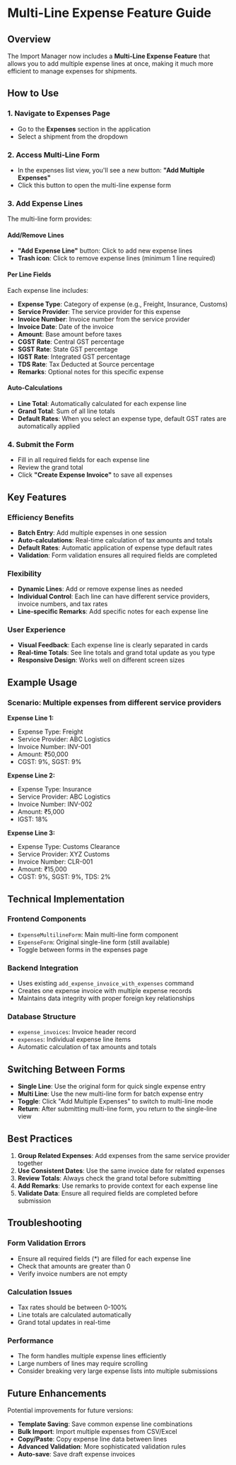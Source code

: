 # Multi-Line Expense Feature Guide

## Overview

The Import Manager now includes a **Multi-Line Expense Feature** that allows you to add multiple expense lines at once, making it much more efficient to manage expenses for shipments.

## How to Use

### 1. Navigate to Expenses Page
- Go to the **Expenses** section in the application
- Select a shipment from the dropdown

### 2. Access Multi-Line Form
- In the expenses list view, you'll see a new button: **"Add Multiple Expenses"**
- Click this button to open the multi-line expense form

### 3. Add Expense Lines
The multi-line form provides:

#### **Add/Remove Lines**
- **"Add Expense Line"** button: Click to add new expense lines
- **Trash icon**: Click to remove expense lines (minimum 1 line required)

#### **Per Line Fields**
Each expense line includes:
- **Expense Type**: Category of expense (e.g., Freight, Insurance, Customs)
- **Service Provider**: The service provider for this expense
- **Invoice Number**: Invoice number from the service provider
- **Invoice Date**: Date of the invoice
- **Amount**: Base amount before taxes
- **CGST Rate**: Central GST percentage
- **SGST Rate**: State GST percentage
- **IGST Rate**: Integrated GST percentage
- **TDS Rate**: Tax Deducted at Source percentage
- **Remarks**: Optional notes for this specific expense

#### **Auto-Calculations**
- **Line Total**: Automatically calculated for each expense line
- **Grand Total**: Sum of all line totals
- **Default Rates**: When you select an expense type, default GST rates are automatically applied

### 4. Submit the Form
- Fill in all required fields for each expense line
- Review the grand total
- Click **"Create Expense Invoice"** to save all expenses

## Key Features

### **Efficiency Benefits**
- **Batch Entry**: Add multiple expenses in one session
- **Auto-calculations**: Real-time calculation of tax amounts and totals
- **Default Rates**: Automatic application of expense type default rates
- **Validation**: Form validation ensures all required fields are completed

### **Flexibility**
- **Dynamic Lines**: Add or remove expense lines as needed
- **Individual Control**: Each line can have different service providers, invoice numbers, and tax rates
- **Line-specific Remarks**: Add specific notes for each expense line

### **User Experience**
- **Visual Feedback**: Each expense line is clearly separated in cards
- **Real-time Totals**: See line totals and grand total update as you type
- **Responsive Design**: Works well on different screen sizes

## Example Usage

### **Scenario**: Multiple expenses from different service providers

**Expense Line 1:**
- Expense Type: Freight
- Service Provider: ABC Logistics
- Invoice Number: INV-001
- Amount: ₹50,000
- CGST: 9%, SGST: 9%

**Expense Line 2:**
- Expense Type: Insurance
- Service Provider: ABC Logistics
- Invoice Number: INV-002
- Amount: ₹5,000
- IGST: 18%

**Expense Line 3:**
- Expense Type: Customs Clearance
- Service Provider: XYZ Customs
- Invoice Number: CLR-001
- Amount: ₹15,000
- CGST: 9%, SGST: 9%, TDS: 2%

## Technical Implementation

### **Frontend Components**
- `ExpenseMultilineForm`: Main multi-line form component
- `ExpenseForm`: Original single-line form (still available)
- Toggle between forms in the expenses page

### **Backend Integration**
- Uses existing `add_expense_invoice_with_expenses` command
- Creates one expense invoice with multiple expense records
- Maintains data integrity with proper foreign key relationships

### **Database Structure**
- `expense_invoices`: Invoice header record
- `expenses`: Individual expense line items
- Automatic calculation of tax amounts and totals

## Switching Between Forms

- **Single Line**: Use the original form for quick single expense entry
- **Multi Line**: Use the new multi-line form for batch expense entry
- **Toggle**: Click "Add Multiple Expenses" to switch to multi-line mode
- **Return**: After submitting multi-line form, you return to the single-line view

## Best Practices

1. **Group Related Expenses**: Add expenses from the same service provider together
2. **Use Consistent Dates**: Use the same invoice date for related expenses
3. **Review Totals**: Always check the grand total before submitting
4. **Add Remarks**: Use remarks to provide context for each expense line
5. **Validate Data**: Ensure all required fields are completed before submission

## Troubleshooting

### **Form Validation Errors**
- Ensure all required fields (*) are filled for each expense line
- Check that amounts are greater than 0
- Verify invoice numbers are not empty

### **Calculation Issues**
- Tax rates should be between 0-100%
- Line totals are calculated automatically
- Grand total updates in real-time

### **Performance**
- The form handles multiple expense lines efficiently
- Large numbers of lines may require scrolling
- Consider breaking very large expense lists into multiple submissions

## Future Enhancements

Potential improvements for future versions:
- **Template Saving**: Save common expense line combinations
- **Bulk Import**: Import multiple expenses from CSV/Excel
- **Copy/Paste**: Copy expense line data between lines
- **Advanced Validation**: More sophisticated validation rules
- **Auto-save**: Save draft expense invoices
